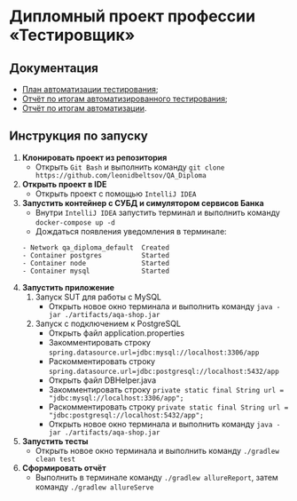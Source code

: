 # Дипломный проект профессии «Тестировщик»
## Документация
- [План автоматизации тестирования](https://github.com/leonidbeltsov/QA_Diploma/blob/master/docs/Plan.md);
- [Отчёт по итогам автоматизированного тестирования]();
- [Отчёт по итогам автоматизации]().

## Инструкция по запуску
1. **Клонировать проект из репозитория**
    - Открыть `Git Bash` и выполнить команду `git clone https://github.com/leonidbeltsov/QA_Diploma`
2. **Открыть проект в IDE**
    - Открыть проект с помощью `IntelliJ IDEA`
3. **Запустить контейнер с СУБД и симулятором сервисов Банка**
    - Внутри `IntelliJ IDEA` запустить терминал и выполнить команду `docker-compose up -d`
    - Дождаться появления уведомления в терминале:
    ```
   - Network qa_diploma_default  Created
   - Container postgres          Started
   - Container node              Started
   - Container mysql             Started
   ```
4. **Запустить приложение**
    1. Запуск SUT для работы с MySQL
        - Открыть новое окно терминала и выполнить команду `java -jar ./artifacts/aqa-shop.jar`
    2. Запуск с подключением к PostgreSQL
        - Открыть файл application.properties
        - Закомментировать строку `spring.datasource.url=jdbc:mysql://localhost:3306/app`
        - Раскомментировать строку `spring.datasource.url=jdbc:postgresql://localhost:5432/app`
        - Открыть файл DBHelper.java
        - Закомментировать строку `private static final String url = "jdbc:mysql://localhost:3306/app";`
        - Раскомментировать строку `private static final String url = "jdbc:postgresql://localhost:5432/app";`
        - Открыть новое окно терминала и выполнить команду `java -jar ./artifacts/aqa-shop.jar`
5. **Запустить тесты**
   - Открыть новое окно терминала и выполнить команду `./gradlew clean test`
6. **Сформировать отчёт**
    - Выполнить в терминале команду `./gradlew allureReport`, затем команду `./gradlew allureServe`
